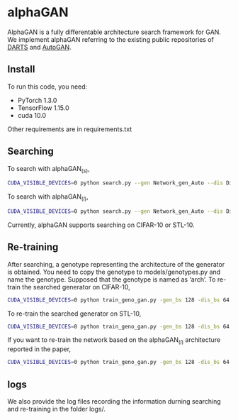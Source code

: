 ﻿# alphaGAN

AlphaGAN is a fully differentable architecture search framework for GAN. We implement alphaGAN referring to the existing public repositories of [DARTS](https://github.com/quark0/darts) and [AutoGAN](https://github.com/TAMU-VITA/AutoGAN).

## Install

To run this code, you need:
- PyTorch 1.3.0
- TensorFlow 1.15.0
- cuda 10.0

Other requirements are in requirements.txt

## Searching

To search with alphaGAN$_{(s)}$,
```bash
CUDA_VISIBLE_DEVICES=0 python search.py --gen Network_gen_Auto --dis Discriminator --gf_dim 256 --df_dim 128 --fix_alphas_epochs -1 --only_update_w_g --gen_normal_opr PRIMITIVES_NORMAL_GEN_wo_skip_none_sep --inner_steps 20 --worst_steps 20 --outter_steps 20 --exp_name search_test  --eval_every 4 --dataset cifar10
```
To search with alphaGAN$_{(l)}$,
```bash
CUDA_VISIBLE_DEVICES=0 python search.py --gen Network_gen_Auto --dis Discriminator --gf_dim 256 --df_dim 128 --fix_alphas_epochs -1 --only_update_w_g --gen_normal_opr PRIMITIVES_NORMAL_GEN_wo_skip_none_sep --inner_steps 390 --worst_steps 390 --outter_steps 20 --exp_name search_test  --eval_every 4 --dataset cifar10
```
Currently, alphaGAN supports searching on CIFAR-10 or STL-10.

## Re-training

After searching, a genotype representing the architecture of the generator is obtained. You need to copy the genotype to models/genotypes.py and name the genotype. Supposed that the genotype is named as ‘arch’. To re-train the searched generator on CIFAR-10,
```bash
CUDA_VISIBLE_DEVICES=0 python train_geno_gan.py -gen_bs 128 -dis_bs 64 --dataset cifar10 --bottom_width 4 --img_size 32 --max_iter 50000 --gen_model alphaGAN_network --dis_model alphaGAN_network --latent_dim 128 --gf_dim 256 --df_dim 128 --g_spectral_norm False --d_spectral_norm True --g_lr 2e-4 --d_lr 2e-4 --beta1 0.0 --beta2 0.9 --init_type xavier_uniform --n_critic 5 --val_freq 20 --arch_gen arch --gen Network_gen_Auto --dis Discriminator --exp_name re-train_searched_G --eval_dg
```
To re-train the searched generator on STL-10,
```bash
CUDA_VISIBLE_DEVICES=0 python train_geno_gan.py -gen_bs 128 -dis_bs 64 --dataset stl10 --bottom_width 6 --img_size 48 --max_iter 80000 --gen_model alphaGAN_network --dis_model alphaGAN_network --latent_dim 128 --gf_dim 256 --df_dim 128 --g_spectral_norm False --d_spectral_norm True --g_lr 2e-4 --d_lr 2e-4 --beta1 0.5 --beta2 0.9 --init_type xavier_uniform --n_critic 5 --val_freq 20 --arch_gen arch --gen Network_gen_Auto --dis Discriminator --exp_name re-train_searched_G_onSTL10 --eval_dg
```
If you want to re-train the network based on the alphaGAN$_{(l)}$ architecture reported in the paper,
```bash
CUDA_VISIBLE_DEVICES=0 python train_geno_gan.py -gen_bs 128 -dis_bs 64 --dataset stl10 --bottom_width 6 --img_size 48 --max_iter 80000 --gen_model alphaGAN_network --dis_model alphaGAN_network --latent_dim 128 --gf_dim 256 --df_dim 128 --g_spectral_norm False --d_spectral_norm True --g_lr 2e-4 --d_lr 2e-4 --beta1 0.5 --beta2 0.9 --init_type xavier_uniform --n_critic 5 --val_freq 20 --arch_gen alphaGAN_l --gen Network_gen_Auto --dis Discriminator --exp_name re-train_searched_G_onSTL10 --eval_dg
```

## logs
We also provide the log files recording the information durning searching and re-training in the folder logs/.

